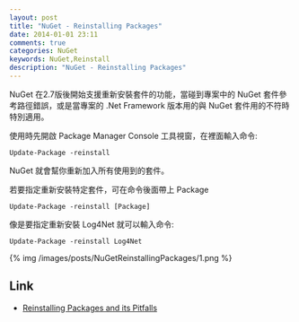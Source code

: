 ```yaml
---
layout: post
title: "NuGet - Reinstalling Packages"
date: 2014-01-01 23:11
comments: true
categories: NuGet
keywords: NuGet,Reinstall
description: "NuGet - Reinstalling Packages"
---
```


NuGet 在2.7版後開始支援重新安裝套件的功能，當碰到專案中的 NuGet 套件參考路徑錯誤，或是當專案的 .Net Framework 版本用的與 NuGet 套件用的不符時特別適用。

<!-- More -->

使用時先開啟 Package Manager Console 工具視窗，在裡面輸入命令:

    Update-Package -reinstall


NuGet 就會幫你重新加入所有使用到的套件。

若要指定重新安裝特定套件，可在命令後面帶上 Package

    Update-Package -reinstall [Package]


像是要指定重新安裝 Log4Net 就可以輸入命令:

    Update-Package -reinstall Log4Net

{% img /images/posts/NuGetReinstallingPackages/1.png %}


Link
----
* [Reinstalling Packages and its Pitfalls](http://docs.nuget.org/docs/workflows/reinstalling-packages)
